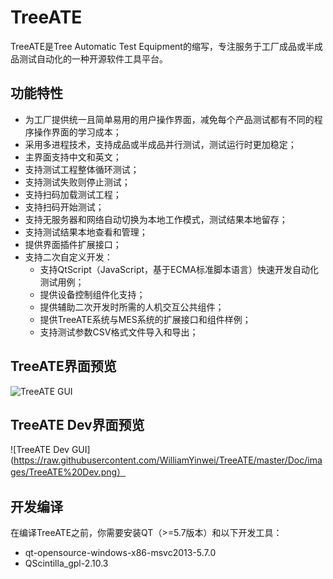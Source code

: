 # TreeATE
TreeATE是Tree Automatic Test Equipment的缩写，专注服务于工厂成品或半成品测试自动化的一种开源软件工具平台。

功能特性
-------------------------------------------------------------------------------
* 为工厂提供统一且简单易用的用户操作界面，减免每个产品测试都有不同的程序操作界面的学习成本；
* 采用多进程技术，支持成品或半成品并行测试，测试运行时更加稳定；
* 主界面支持中文和英文；
* 支持测试工程整体循环测试；
* 支持测试失败则停止测试；
* 支持扫码加载测试工程；
* 支持扫码开始测试；
* 支持无服务器和网络自动切换为本地工作模式，测试结果本地留存；
* 支持测试结果本地查看和管理；
* 提供界面插件扩展接口；
* 支持二次自定义开发：
  * 支持QtScript（JavaScript，基于ECMA标准脚本语言）快速开发自动化测试用例；
  * 提供设备控制组件化支持；
  * 提供辅助二次开发时所需的人机交互公共组件；
  * 提供TreeATE系统与MES系统的扩展接口和组件样例；
  * 支持测试参数CSV格式文件导入和导出；

TreeATE界面预览
-------------------------------------------------------------------------------
![TreeATE GUI](https://raw.githubusercontent.com/WilliamYinwei/TreeATE/master/Doc/images/TreeATE.png)

TreeATE Dev界面预览
-------------------------------------------------------------------------------
![TreeATE Dev GUI](https://raw.githubusercontent.com/WilliamYinwei/TreeATE/master/Doc/images/TreeATE%20Dev.png）

开发编译
-------------------------------------------------------------------------------
在编译TreeATE之前，你需要安装QT（>=5.7版本）和以下开发工具：
* qt-opensource-windows-x86-msvc2013-5.7.0
* QScintilla_gpl-2.10.3
